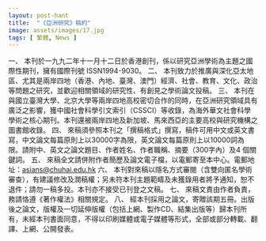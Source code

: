 ```yaml
---
layout: post-hant
title:  "《亞洲研究》稿約"
image: assets/images/17.jpg
tags: [ 繁體, News ]
---
```


一、	本刊於一九九二年十一月十二日於香港創刊，係以研究亞洲學術為主題之國際性期刊，擁有國際刊號 ISSN1994-9030。
二、	本刊致力於推廣與深化亞太地區、尤其是兩岸四地（香港、內地、臺灣、澳門）經濟、社會、教育、文化、政治等問題之研究，並歡迎相關領域的研究性、有創見之學術論文投稿。
三、	本刊在與國立臺灣大學、北京大學等兩岸四地高校密切合作的同時，在亞洲研究領域具有廣泛之影響，獲中國社會科學引文索引（CSSCI）等收錄，為海外華文社會科學學術之核心期刊。本刊還被兩岸四地及新加坡、馬來西亞的主要高校與研究機構之圖書館收錄。
四、	來稿須參照本刊之「撰稿格式」撰寫，稿件可用中文或英文書寫，中文論文每篇原則上以30000字為限，英文論文每篇原則上以10000詞為限。請附中、英文之論文題目、作者姓名、作者職稱、摘要（300字內）及4 個關鍵詞。
五、	來稿全文請併附作者簡歷及論文電子檔，以電郵寄至本中心。電郵地址：asians@chuhai.edu.hk
六、	本刊對來稿以隱名方式審閱（含雙向匿名學術審查），有建議修改及潤稿權；另未符本刊主題範疇及未獲錄用者將予通知，恕不退件；請勿一稿多投。本刊亦不接受已刊登之文稿。
七、	來稿文責由作者負責，務請恪遵《著作權法》相關規定。
八、	經本刊採用之論文，寄贈該期五冊。出版後之論文，版權及一切延伸版權（包括上網、製作CD、結集出版等）歸本刊所有，未經本刊書面同意，不得以印刷媒體或電子媒體等形式，全部或部分轉載、翻譯、上網、公開發表。
